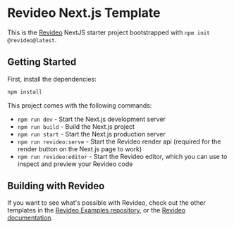 # Revideo Next.js Template

This is the [Revideo](https://github.com/redotvideo/revideo) NextJS starter
project bootstrapped with `npm init @revideo@latest`.

## Getting Started

First, install the dependencies:

```bash
npm install
```

This project comes with the following commands:

- `npm run dev` - Start the Next.js development server
- `npm run build` - Build the Next.js project
- `npm run start` - Start the Next.js production server
- `npm run revideo:serve` - Start the Revideo render api (required for the render button on the Next.js page to work)
- `npm run revideo:editor` - Start the Revideo editor, which you can use to inspect and preview your Revideo code

## Building with Revideo

If you want to see what's possible with Revideo, check out the other templates
in the [Revideo Examples repository](https://github.com/redotvideo/examples), or
the [Revideo documentation](https://docs.re.video).
